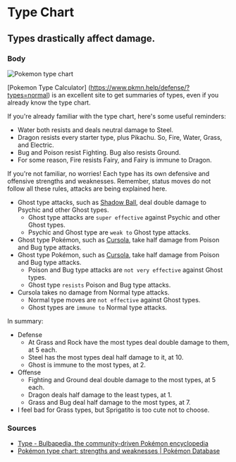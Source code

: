 # Type Chart

## Types drastically affect damage.  

### Body 

![Pokemon type chart](https://img.pokemondb.net/images/typechart.png)

[Pokemon Type Calculator] (https://www.pkmn.help/defense/?types=normal) is an excellent site to get summaries of types, even if you already know the type chart.

If you're already familiar with the type chart, here's some useful reminders:
- Water both resists and deals neutral damage to Steel.
- Dragon resists every starter type, plus Pikachu. So, Fire, Water, Grass, and Electric.
- Bug and Poison resist Fighting. Bug also resists Ground.
- For some reason, Fire resists Fairy, and Fairy is immune to Dragon.

If you're not familiar, no worries! Each type has its own defensive and offensive strengths and weaknesses. Remember, status moves do not follow all these rules, attacks are being explained here.
- Ghost type attacks, such as [Shadow Ball](https://www.serebii.net/attackdex-swsh/shadowball.shtml), deal double damage to Psychic and other Ghost types.
  - Ghost type attacks are `super effective` against Psychic and other Ghost types.
  - Psychic and Ghost type are `weak to` Ghost type attacks.
- Ghost type Pokémon, such as [Cursola](https://www.serebii.net/pokedex-swsh/cursola/), take half damage from Poison and Bug type attacks.
- Ghost type Pokémon, such as [Cursola](https://www.serebii.net/pokedex-swsh/cursola/), take half damage from Poison and Bug type attacks.
  - Poison and Bug type attacks are `not very effective` against Ghost types.
  - Ghost type `resists` Poison and Bug type attacks.
- Cursola takes no damage from Normal type attacks.
  - Normal type moves are `not effective` against Ghost types.
  - Ghost types are `immune to` Normal type attacks.

In summary:
- Defense
  - At Grass and Rock have the most types deal double damage to them, at 5 each.
  - Steel has the most types deal half damage to it, at 10.
  - Ghost is immune to the most types, at 2.
- Offense
  - Fighting and Ground deal double damage to the most types, at 5 each.
  - Dragon deals half damage to the least types, at 1.
  - Grass and Bug deal half damage to the most types, at 7.
- I feel bad for Grass types, but Sprigatito is too cute not to choose.

### Sources

- [Type - Bulbapedia, the community-driven Pokémon encyclopedia](https://bulbapedia.bulbagarden.net/wiki/Type)
- [Pokémon type chart: strengths and weaknesses | Pokémon Database](https://pokemondb.net/type)